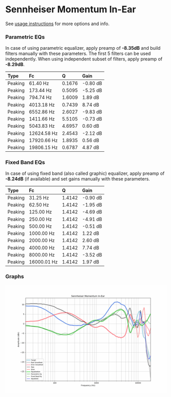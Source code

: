 # Sennheiser Momentum In-Ear
See [usage instructions](https://github.com/jaakkopasanen/AutoEq#usage) for more options and info.

### Parametric EQs
In case of using parametric equalizer, apply preamp of **-8.35dB** and build filters manually
with these parameters. The first 5 filters can be used independently.
When using independent subset of filters, apply preamp of **-8.29dB**.

| Type    | Fc          |      Q | Gain     |
|:--------|:------------|:-------|:---------|
| Peaking | 61.40 Hz    | 0.1676 | -0.80 dB |
| Peaking | 173.44 Hz   | 0.5095 | -5.25 dB |
| Peaking | 794.74 Hz   | 1.6009 | 1.89 dB  |
| Peaking | 4013.18 Hz  | 0.7439 | 8.74 dB  |
| Peaking | 6552.86 Hz  | 2.6027 | -9.83 dB |
| Peaking | 1411.66 Hz  | 5.5105 | -0.73 dB |
| Peaking | 5043.83 Hz  | 4.6957 | 0.60 dB  |
| Peaking | 12624.58 Hz | 2.4543 | -2.12 dB |
| Peaking | 17920.66 Hz | 1.8935 | 0.56 dB  |
| Peaking | 19806.15 Hz | 0.6787 | 4.87 dB  |

### Fixed Band EQs
In case of using fixed band (also called graphic) equalizer, apply preamp of **-8.24dB**
(if available) and set gains manually with these parameters.

| Type    | Fc          |      Q | Gain     |
|:--------|:------------|:-------|:---------|
| Peaking | 31.25 Hz    | 1.4142 | -0.90 dB |
| Peaking | 62.50 Hz    | 1.4142 | -1.95 dB |
| Peaking | 125.00 Hz   | 1.4142 | -4.69 dB |
| Peaking | 250.00 Hz   | 1.4142 | -4.91 dB |
| Peaking | 500.00 Hz   | 1.4142 | -0.51 dB |
| Peaking | 1000.00 Hz  | 1.4142 | 1.22 dB  |
| Peaking | 2000.00 Hz  | 1.4142 | 2.60 dB  |
| Peaking | 4000.00 Hz  | 1.4142 | 7.74 dB  |
| Peaking | 8000.00 Hz  | 1.4142 | -3.52 dB |
| Peaking | 16000.01 Hz | 1.4142 | 1.97 dB  |

### Graphs
![](./Sennheiser%20Momentum%20In-Ear.png)